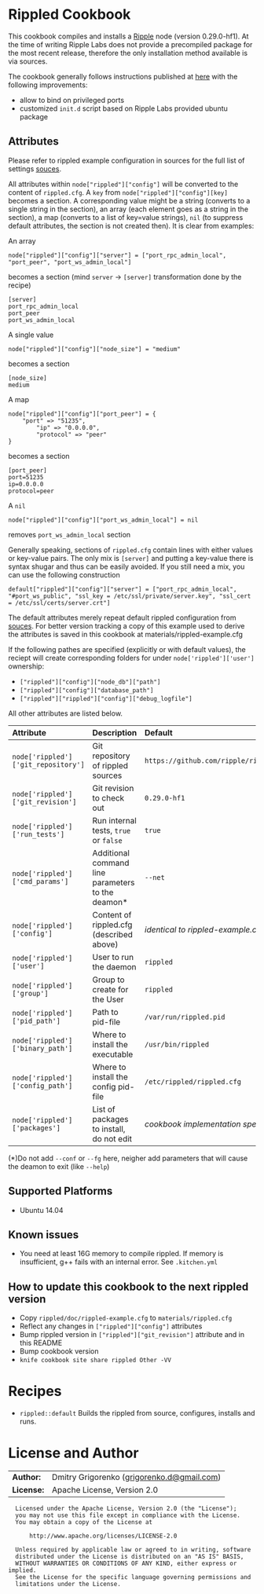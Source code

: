 # Rippled Cookbook
	
This cookbook compiles and installs a [Ripple](https://ripple.com) node (version 0.29.0-hf1). At the time of writing Ripple Labs does not provide a precompiled package for the most recent release, therefore the only installation method available is via sources.

The cookbook generally follows instructions published at [here](https://wiki.ripple.com/Ubuntu_build_instructions) with the following improvements:
- allow to bind on privileged ports
- customized `init.d` script based on Ripple Labs provided ubuntu package 

## Attributes

Please refer to rippled example configuration in sources for the full list of settings [souces](https://github.com/ripple/rippled/blob/master/doc/rippled-example.cfg). 

All attributes within `node["rippled"]["config"]` will be converted to the content of `rippled.cfg`. A `key` from `node["rippled"]["config"][key]` becomes a section. A corresponding value might be a string (converts to a single string in the section), an array (each element goes as a string in the section), a map (converts to a list of key=value strings), `nil` (to suppress default attributes, the section is not created then). It is clear from examples:

An array

    node["rippled"]["config"]["server"] = ["port_rpc_admin_local", "port_peer", "port_ws_admin_local"]

becomes a section (mind `server` -> `[server]` transformation done by the recipe)

    [server]
    port_rpc_admin_local
    port_peer
    port_ws_admin_local

A single value

    node["rippled"]["config"]["node_size"] = "medium"

becomes a section

    [node_size]
    medium

A map

    node["rippled"]["config"]["port_peer"] = {
        "port" => "51235",
            "ip" => "0.0.0.0",
            "protocol" => "peer"
    }

becomes a section

    [port_peer]
    port=51235
    ip=0.0.0.0
    protocol=peer

A `nil`

    node["rippled"]["config"]["port_ws_admin_local"] = nil

removes `port_ws_admin_local` section

Generally speaking, sections of `rippled.cfg` contain lines with either values or key-value pairs. The only mix is `[server]` and putting a key-value there is syntax shugar and thus can be easily avoided. If you still need a mix, you can use the following construction

    default["rippled"]["config"]["server"] = ["port_rpc_admin_local", "#port_ws_public", "ssl_key = /etc/ssl/private/server.key", "ssl_cert = /etc/ssl/certs/server.crt"]

The default attributes merely repeat default rippled configuration from [souces](https://github.com/ripple/rippled/blob/master/doc/rippled-example.cfg). For better version tracking a copy of this example used to derive the attributes is saved in this cookbook at materials/rippled-example.cfg

If the following pathes are specified (explicitly or with default values), the reciept will create corresponding folders for under `node['rippled']['user']` ownership:
* `["rippled"]["config"]["node_db"]["path"]`
* `["rippled"]["config"]["database_path"]`
* `["rippled"]["rippled"]["config"]["debug_logfile"]`

All other attributes are listed below.


| **Attribute**                       | **Description**                                   | **Default**                                 |
|:------------------------------------|:--------------------------------------------------|:--------------------------------------------|
| `node['rippled']['git_repository']` | Git repository of rippled sources                 | `https://github.com/ripple/rippled.git`     |
| `node['rippled']['git_revision']`   | Git revision to check out                         | `0.29.0-hf1`                                    |
| `node['rippled']['run_tests']`      | Run internal tests, `true` or `false`             | `true`                                      |
| `node['rippled']['cmd_params']`     | Additional command line parameters to the deamon* | `--net`                                     |
| `node['rippled']['config']`         | Content of rippled.cfg (described above)          | _identical to rippled-example.cfg_          |
| `node['rippled']['user']`           | User to run the daemon                            | `rippled`                                   |
| `node['rippled']['group']`          | Group to create for the User                      | `rippled`                                   |
| `node['rippled']['pid_path']`       | Path to pid-file                                  | `/var/run/rippled.pid`                      |
| `node['rippled']['binary_path']`    | Where to install the executable                   | `/usr/bin/rippled`                          |
| `node['rippled']['config_path']`    | Where to install the config pid-file              | `/etc/rippled/rippled.cfg`                  |
| `node['rippled']['packages']`       | List of packages to install, do not edit          | _cookbook implementation specific_          |

(*)Do not add `--conf` or `--fg` here, neigher add parameters that will cause the deamon to exit (like `--help`)

## Supported Platforms
- Ubuntu 14.04


## Known issues
- You need at least 16G memory to compile rippled. If memory is insufficient, g++ fails with an internal error. See `.kitchen.yml`

## How to update this cookbook to the next rippled version
* Copy `rippled/doc/rippled-example.cfg` to `materials/rippled.cfg`
* Reflect any changes in `["rippled"]["config"]` attributes
* Bump rippled version in `["rippled"]["git_revision"]` attribute and in this README
* Bump cookbook version
* `knife cookbook site share rippled Other -VV`

Recipes
=======

* `rippled::default`
Builds the rippled from source, configures, installs and runs.


License and Author
==================

|                      |                                              |
|:---------------------|:---------------------------------------------|
| **Author:**          | Dmitry Grigorenko (<grigorenko.d@gmail.com>) |
| **License:**         | Apache License, Version 2.0                  |

```text
  Licensed under the Apache License, Version 2.0 (the "License");
  you may not use this file except in compliance with the License.
  You may obtain a copy of the License at

      http://www.apache.org/licenses/LICENSE-2.0

  Unless required by applicable law or agreed to in writing, software
  distributed under the License is distributed on an "AS IS" BASIS,
  WITHOUT WARRANTIES OR CONDITIONS OF ANY KIND, either express or implied.
  See the License for the specific language governing permissions and
  limitations under the License.
```
